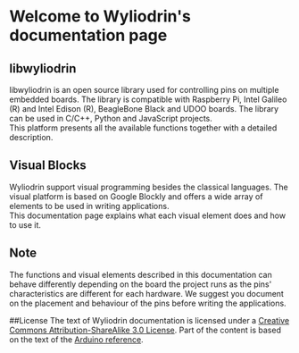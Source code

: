 # Welcome to Wyliodrin's documentation page

## libwyliodrin

libwyliodrin is an open source library used for controlling pins on multiple embedded boards. The library is compatible with Raspberry Pi, Intel Galileo (R) and Intel Edison (R), BeagleBone Black and UDOO boards. The library can be used in C/C++, Python and JavaScript projects.  
This platform presents all the available functions together with a detailed description.

## Visual Blocks

Wyliodrin support visual programming besides the classical languages. The visual platform is based on Google Blockly and offers a wide array of elements to be used in writing applications.  
This documentation page explains what each visual element does and how to use it.

## Note

The functions and visual elements described in this documentation can behave differently depending on the board the project runs as the pins' characteristics are different for each hardware. We suggest you document on the placement and behaviour of the pins before writing the applications.

##License
The text of Wyliodrin documentation is licensed under a [Creative Commons Attribution-ShareAlike 3.0 License](http://creativecommons.org/licenses/by-sa/3.0/). Part of the content is based on the text of the [Arduino reference](https://www.arduino.cc/en/Reference/HomePage).